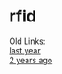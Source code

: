 # rfid  
Old Links:  
[last year](https://github.com/thomashinds/wireless-club-rfid-attendance)  
[2 years ago](https://github.com/piraka9011/rfid_neuwireless)
